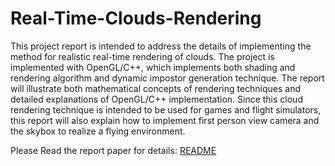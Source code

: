# Real-Time-Clouds-Rendering

This project report is intended to address the details of implementing the method for realistic real-time rendering of clouds. The project is implemented with OpenGL/C++, which implements both shading and rendering algorithm and dynamic impostor generation technique. The report will illustrate both mathematical concepts of rendering techniques and detailed explanations of OpenGL/C++ implementation. Since this cloud rendering technique is intended to be used for games and flight simulators, this report will also explain how to implement first person view camera and the skybox to realize a flying environment. 

Please Read the report paper for details: [README](./report.pdf "Project Report PDF")

